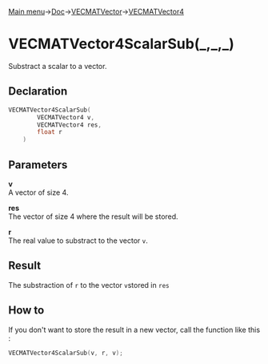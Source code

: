 [Main menu](../../../../Readme.md)->[Doc](../../../VECMATKit.md)->[VECMATVector](../../VECMATVector.md)->[VECMATVector4](../../VECMATVector4.md)

# VECMATVector4ScalarSub(\_,\_,\_)
Substract a scalar to a vector.

## **Declaration**
```C
VECMATVector4ScalarSub(
        VECMATVector4 v,
        VECMATVector4 res,
        float r
    )
```


## **Parameters**
**v**  
A vector of size 4.

**res**  
The vector of size 4 where the result will be stored.

**r**  
The real value to substract to the vector `v`.

## **Result**
The substraction of `r` to the vector `v`stored in `res`

## **How to**
If you don't want to store the result in a new vector, call the function like this :
```C
VECMATVector4ScalarSub(v, r, v);
```
